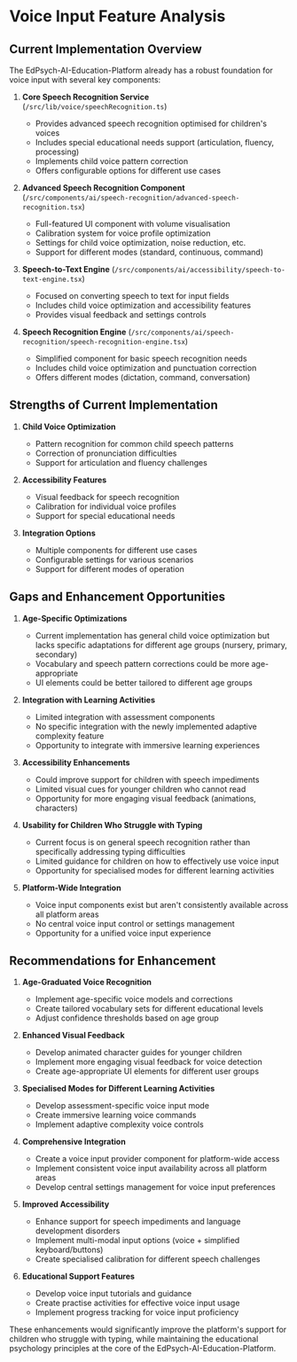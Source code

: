 # Voice Input Feature Analysis

## Current Implementation Overview

The EdPsych-AI-Education-Platform already has a robust foundation for voice input with several key components:

1. **Core Speech Recognition Service** (`/src/lib/voice/speechRecognition.ts`)
   - Provides advanced speech recognition optimised for children's voices
   - Includes special educational needs support (articulation, fluency, processing)
   - Implements child voice pattern correction
   - Offers configurable options for different use cases

2. **Advanced Speech Recognition Component** (`/src/components/ai/speech-recognition/advanced-speech-recognition.tsx`)
   - Full-featured UI component with volume visualisation
   - Calibration system for voice profile optimization
   - Settings for child voice optimization, noise reduction, etc.
   - Support for different modes (standard, continuous, command)

3. **Speech-to-Text Engine** (`/src/components/ai/accessibility/speech-to-text-engine.tsx`)
   - Focused on converting speech to text for input fields
   - Includes child voice optimization and accessibility features
   - Provides visual feedback and settings controls

4. **Speech Recognition Engine** (`/src/components/ai/speech-recognition/speech-recognition-engine.tsx`)
   - Simplified component for basic speech recognition needs
   - Includes child voice optimization and punctuation correction
   - Offers different modes (dictation, command, conversation)

## Strengths of Current Implementation

1. **Child Voice Optimization**
   - Pattern recognition for common child speech patterns
   - Correction of pronunciation difficulties
   - Support for articulation and fluency challenges

2. **Accessibility Features**
   - Visual feedback for speech recognition
   - Calibration for individual voice profiles
   - Support for special educational needs

3. **Integration Options**
   - Multiple components for different use cases
   - Configurable settings for various scenarios
   - Support for different modes of operation

## Gaps and Enhancement Opportunities

1. **Age-Specific Optimizations**
   - Current implementation has general child voice optimization but lacks specific adaptations for different age groups (nursery, primary, secondary)
   - Vocabulary and speech pattern corrections could be more age-appropriate
   - UI elements could be better tailored to different age groups

2. **Integration with Learning Activities**
   - Limited integration with assessment components
   - No specific integration with the newly implemented adaptive complexity feature
   - Opportunity to integrate with immersive learning experiences

3. **Accessibility Enhancements**
   - Could improve support for children with speech impediments
   - Limited visual cues for younger children who cannot read
   - Opportunity for more engaging visual feedback (animations, characters)

4. **Usability for Children Who Struggle with Typing**
   - Current focus is on general speech recognition rather than specifically addressing typing difficulties
   - Limited guidance for children on how to effectively use voice input
   - Opportunity for specialised modes for different learning activities

5. **Platform-Wide Integration**
   - Voice input components exist but aren't consistently available across all platform areas
   - No central voice input control or settings management
   - Opportunity for a unified voice input experience

## Recommendations for Enhancement

1. **Age-Graduated Voice Recognition**
   - Implement age-specific voice models and corrections
   - Create tailored vocabulary sets for different educational levels
   - Adjust confidence thresholds based on age group

2. **Enhanced Visual Feedback**
   - Develop animated character guides for younger children
   - Implement more engaging visual feedback for voice detection
   - Create age-appropriate UI elements for different user groups

3. **Specialised Modes for Different Learning Activities**
   - Develop assessment-specific voice input mode
   - Create immersive learning voice commands
   - Implement adaptive complexity voice controls

4. **Comprehensive Integration**
   - Create a voice input provider component for platform-wide access
   - Implement consistent voice input availability across all platform areas
   - Develop central settings management for voice input preferences

5. **Improved Accessibility**
   - Enhance support for speech impediments and language development disorders
   - Implement multi-modal input options (voice + simplified keyboard/buttons)
   - Create specialised calibration for different speech challenges

6. **Educational Support Features**
   - Develop voice input tutorials and guidance
   - Create practise activities for effective voice input usage
   - Implement progress tracking for voice input proficiency

These enhancements would significantly improve the platform's support for children who struggle with typing, while maintaining the educational psychology principles at the core of the EdPsych-AI-Education-Platform.
